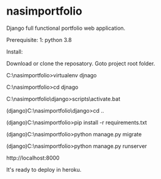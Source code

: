 # nasimportfolio
Django full functional portfolio web application.

Prerequisite:
1: python 3.8


Install:

Download or clone the reposatory. Goto project root folder.

C:\nasimportfolio>virtualenv djnago

C:\nasimportfolio>cd djnago

C:\nasimportfolio\django>scripts\activate.bat

(django)C:\nasimportfolio\django>cd ..

(django)C:\nasimportfolio>pip install -r requirements.txt

(django)C:\nasimportfolio>python manage.py migrate

(django)C:\nasimportfolio>python manage.py runserver

http://localhost:8000

It's ready to deploy in heroku.
